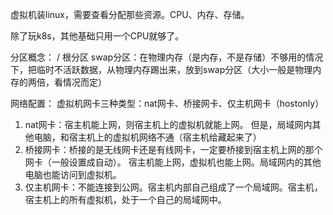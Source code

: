 
虚拟机装linux，需要查看分配那些资源。CPU、内存、存储。

除了玩k8s，其他基础只用一个CPU就够了。


分区概念：
/ 根分区
swap分区：在物理内存（是内存，不是存储）不够用的情况下，把临时不活跃数据，从物理内存踢出来，放到swap分区（大小一般是物理内存的两倍，看情况而定）


网络配置：
虚拟机网卡三种类型：nat网卡、桥接网卡、仅主机网卡（hostonly）

1. nat网卡：宿主机能上网，则宿主机上的虚拟机就能上网。 但是，局域网内其他电脑，和宿主机上的虚拟机网络不通（宿主机给藏起来了）
2. 桥接网卡：桥接的是无线网卡还是有线网卡，一定要桥接到宿主机上网的那个网卡（一般设置成自动）。  宿主机能上网，虚拟机也能上网。局域网内的其他电脑也能访问到虚拟机。
3. 仅主机网卡：不能连接到公网。宿主机内部自己组成了一个局域网。宿主机，宿主机上的所有虚拟机，处于一个自己的局域网中。

